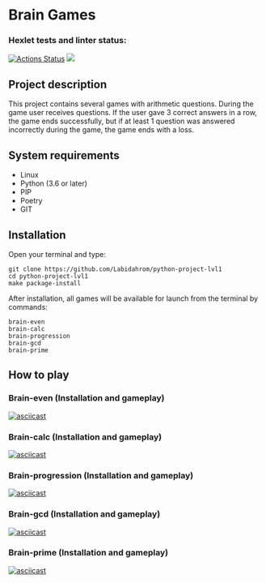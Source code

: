 # Brain Games
### Hexlet tests and linter status:
[![Actions Status](https://github.com/Labidahrom/python-project-lvl1/workflows/hexlet-check/badge.svg)](https://github.com/Labidahrom/python-project-lvl1/actions)
<a href="https://codeclimate.com/github/Labidahrom/python-project-lvl1/maintainability"><img src="https://api.codeclimate.com/v1/badges/832ff76df613c8fcd2f3/maintainability" /></a>
## Project description
This project contains several games with arithmetic questions. During the game user receives questions. If the user gave 3 correct answers in a row, the game ends successfully, but if at least 1 question was answered incorrectly during the game, the game ends with a loss.

## System requirements
- Linux
- Python (3.6 or later)
- PIP
- Poetry
- GIT

## Installation
Open your terminal and type:
```
git clone https://github.com/Labidahrom/python-project-lvl1
cd python-project-lvl1
make package-install
```
After installation, all games will be available for launch from the terminal by commands:
```
brain-even
brain-calc
brain-progression
brain-gcd
brain-prime
```

## How to play
### Brain-even (Installation and gameplay)
[![asciicast](https://asciinema.org/a/Tvox8mMAQKrzohaOOYyZaZdwS.svg)](https://asciinema.org/a/Tvox8mMAQKrzohaOOYyZaZdwS)
### Brain-calc (Installation and gameplay)
[![asciicast](https://asciinema.org/a/HvVQiq639MFOb6grHKwoe6wZE.svg)](https://asciinema.org/a/HvVQiq639MFOb6grHKwoe6wZE)
### Brain-progression (Installation and gameplay)
[![asciicast](https://asciinema.org/a/GCGO2AzGP97hC8GpEGJOUQVNt.svg)](https://asciinema.org/a/GCGO2AzGP97hC8GpEGJOUQVNt)
### Brain-gcd (Installation and gameplay)
[![asciicast](https://asciinema.org/a/GotOjTADNeImgQo7UhqVrUgCI.svg)](https://asciinema.org/a/GotOjTADNeImgQo7UhqVrUgCI)
### Brain-prime (Installation and gameplay)
[![asciicast](https://asciinema.org/a/hyc4qNIjMcHw77O8BTSxedsO7.svg)](https://asciinema.org/a/hyc4qNIjMcHw77O8BTSxedsO7)
